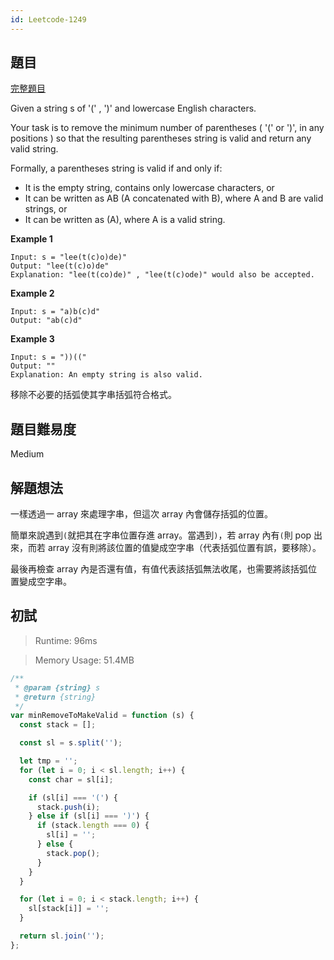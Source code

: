 ```yaml
---
id: Leetcode-1249
---
```


## 題目

[完整題目](https://leetcode.com/problems/minimum-remove-to-make-valid-parentheses/)

Given a string s of '(' , ')' and lowercase English characters.

Your task is to remove the minimum number of parentheses ( '(' or ')', in any positions ) so that the resulting parentheses string is valid and return any valid string.

Formally, a parentheses string is valid if and only if:

- It is the empty string, contains only lowercase characters, or
- It can be written as AB (A concatenated with B), where A and B are valid strings, or
- It can be written as (A), where A is a valid string.

**Example 1**

```
Input: s = "lee(t(c)o)de)"
Output: "lee(t(c)o)de"
Explanation: "lee(t(co)de)" , "lee(t(c)ode)" would also be accepted.
```

**Example 2**

```
Input: s = "a)b(c)d"
Output: "ab(c)d"
```

**Example 3**

```
Input: s = "))(("
Output: ""
Explanation: An empty string is also valid.
```

移除不必要的括弧使其字串括弧符合格式。

## 題目難易度

Medium

## 解題想法

一樣透過一 array 來處理字串，但這次 array 內會儲存括弧的位置。

簡單來說遇到`(`就把其在字串位置存進 array。當遇到`)`，若 array 內有`(`則 pop 出來，而若 array 沒有則將該位置的值變成空字串（代表括弧位置有誤，要移除）。

最後再檢查 array 內是否還有值，有值代表該括弧無法收尾，也需要將該括弧位置變成空字串。

## 初試

> Runtime: 96ms

> Memory Usage: 51.4MB

```javascript
/**
 * @param {string} s
 * @return {string}
 */
var minRemoveToMakeValid = function (s) {
  const stack = [];

  const sl = s.split('');

  let tmp = '';
  for (let i = 0; i < sl.length; i++) {
    const char = sl[i];

    if (sl[i] === '(') {
      stack.push(i);
    } else if (sl[i] === ')') {
      if (stack.length === 0) {
        sl[i] = '';
      } else {
        stack.pop();
      }
    }
  }

  for (let i = 0; i < stack.length; i++) {
    sl[stack[i]] = '';
  }

  return sl.join('');
};
```

